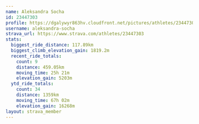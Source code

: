 ```yaml
---
name: Aleksandra Socha
id: 23447303
profile: https://dgalywyr863hv.cloudfront.net/pictures/athletes/23447303/14745546/4/large.jpg
username: aleksandra-socha
strava_url: https://www.strava.com/athletes/23447303
stats:
  biggest_ride_distance: 117.89km
  biggest_climb_elevation_gain: 1819.2m
  recent_ride_totals:
    count: 9
    distance: 459.05km
    moving_time: 25h 21m
    elevation_gain: 5203m
  ytd_ride_totals:
    count: 34
    distance: 1359km
    moving_time: 67h 02m
    elevation_gain: 16268m
layout: strava_member
--- 
```

